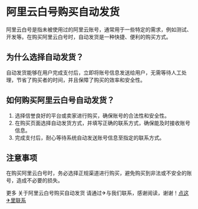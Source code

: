 # 阿里云白号购买自动发货

阿里云白号是指未被使用过的阿里云账号，通常用于一些特定的需求，例如测试、开发等。在购买阿里云白号时，自动发货是一种快捷、便利的购买方式。

## 为什么选择自动发货？

自动发货能够在用户完成支付后，立即将账号信息发送给用户，无需等待人工处理，节省了购买者的时间，并且保障了购买的效率和安全性。

## 如何购买阿里云白号自动发货？

1. 选择信誉良好的平台或卖家进行购买，确保账号的合法性和安全性。
2. 在购买页面选择自动发货方式，并填写正确的联系方式，确保能及时接收账号信息。
3. 完成支付后，耐心等待系统自动发送账号信息至指定的联系方式。

## 注意事项

在购买阿里云白号时，务必选择正规渠道进行购买，避免购买到非法或不安全的账号，造成不必要的损失。

更多 关于阿里云白号购买自动发货 请通过✈与我们联系，感谢阅读，谢谢！[点这✈里联系](https://ss.k02.cc)